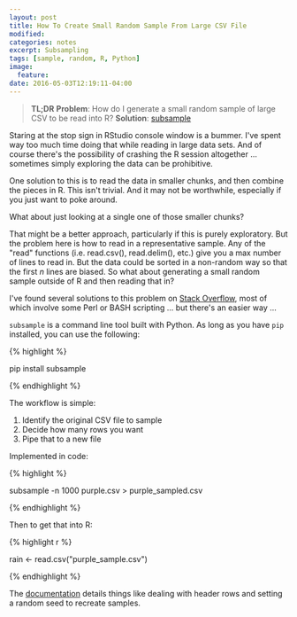 ```yaml
---
layout: post
title: How To Create Small Random Sample From Large CSV File
modified:
categories: notes
excerpt: Subsampling
tags: [sample, random, R, Python]
image:
  feature:
date: 2016-05-03T12:19:11-04:00
---
```


>__TL;DR__
> __Problem__: How do I generate a small random sample of large CSV to be read into R?
> __Solution__: [subsample](https://github.com/paulgb/subsample)

Staring at the stop sign in RStudio console window is a bummer. I've spent way too much time doing that while reading in large data sets. And of course there's the possibility of crashing the R session altogether ... sometimes simply exploring the data can be prohibitive.

One solution to this is to read the data in smaller chunks, and then combine the pieces in R. This isn't trivial. And it may not be worthwhile, especially if you just want to poke around.

What about just looking at a single one of those smaller chunks? 

That might be a better approach, particularly if this is purely exploratory. But the problem here is how to read in a representative sample. Any of the "read" functions (i.e. read.csv(), read.delim(), etc.) give you a max number of lines to read in. But the data could be sorted in a non-random way so that the first _n_ lines are biased. So what about generating a small random sample outside of R and then reading that in?

I've found several solutions to this problem on [Stack Overflow](http://stackoverflow.com/questions/22261082/load-a-small-random-sample-from-a-large-csv-file-into-r-data-frame), most of which involve some Perl or BASH scripting ... but there's an easier way ...

`subsample` is a command line tool built with Python. As long as you have `pip` installed, you can use the following:

{% highlight %}

pip install subsample

{% endhighlight %}

The workflow is simple:

1. Identify the original CSV file to sample
2. Decide how many rows you want
3. Pipe that to a new file

Implemented in code:

{% highlight %}

subsample -n 1000 purple.csv > purple_sampled.csv

{% endhighlight %}

Then to get that into R:

{% highlight r %}

rain <- read.csv("purple_sample.csv")

{% endhighlight %}

The [documentation](https://github.com/paulgb/subsample/blob/master/README.rst) details things like dealing with header rows and setting a random seed to recreate samples.